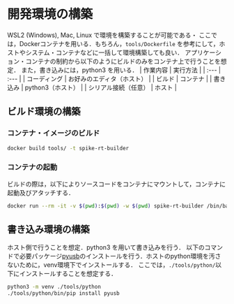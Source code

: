 # 開発環境の構築
WSL2 (Windows), Mac, Linux で環境を構築することが可能である・
ここでは，Dockerコンテナを用いる．もちろん，`tools/Dockerfile` を参考にして，ホストやシステム・コンテナなどに一括して環境構築しても良い．
アプリケーション・コンテナの制約から以下のようにビルドのみをコンテナ上で行うことを想定．
また，書き込みには，python3 を用いる．
| 作業内容 | 実行方法 |
| :--- | :--- |
| コーディング | お好みのエディタ（ホスト） |
| ビルド | コンテナ |
| 書き込み | python3（ホスト） |
| シリアル接続（任意） | ホスト |

## ビルド環境の構築
### コンテナ・イメージのビルド
```bash
docker build tools/ -t spike-rt-builder
```

### コンテナの起動
ビルドの際は，以下によりソースコードをコンテナにマウントして，コンテナに起動及びアタッチする．
```bash
docker run --rm -it -v $(pwd):$(pwd) -w $(pwd) spike-rt-builder /bin/bash
```

## 書き込み環境の構築
ホスト側で行うことを想定．python3 を用いて書き込みを行う．
以下のコマンドで必要パッケージ[pyusb](https://pypi.org/project/pyusb/)のインストールを行う．ホストのpython環境を汚さないために，venv環境下でインストールする．
ここでは，`./tools/python/`以下にインストールすることを想定する． 
```bash
python3 -m venv ./tools/python
./tools/python/bin/pip install pyusb
```

